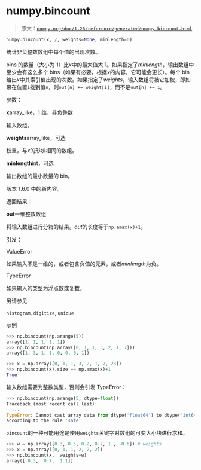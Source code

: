 # numpy.bincount

> 原文：[`numpy.org/doc/1.26/reference/generated/numpy.bincount.html`](https://numpy.org/doc/1.26/reference/generated/numpy.bincount.html)

```py
numpy.bincount(x, /, weights=None, minlength=0)
```

统计非负整数数组中每个值的出现次数。

bins 的数量（大小为 1）比*x*中的最大值大 1。如果指定了*minlength*，输出数组中至少会有这么多个 bins（如果有必要，根据*x*的内容，它可能会更长）。每个 bin 给出*x*中其索引值出现的次数。如果指定了*weights*，输入数组将被它加权，即如果在位置`i`找到值`n`，则`out[n] += weight[i]`，而不是`out[n] += 1`。

参数：

**x**array_like，1 维，非负整数

输入数组。

**weights**array_like，可选

权重，与*x*的形状相同的数组。

**minlength**int，可选

输出数组的最小数量的 bin。

版本 1.6.0 中的新内容。

返回结果：

**out**一维整数数组

将输入数组进行分箱的结果。*out*的长度等于`np.amax(x)+1`。

引发：

ValueError

如果输入不是一维的，或者包含负值的元素，或者*minlength*为负。

TypeError

如果输入的类型为浮点数或复数。

另请参见

`histogram`, `digitize`, `unique`

示例

```py
>>> np.bincount(np.arange(5))
array([1, 1, 1, 1, 1])
>>> np.bincount(np.array([0, 1, 1, 3, 2, 1, 7]))
array([1, 3, 1, 1, 0, 0, 0, 1]) 
```

```py
>>> x = np.array([0, 1, 1, 3, 2, 1, 7, 23])
>>> np.bincount(x).size == np.amax(x)+1
True 
```

输入数组需要为整数类型，否则会引发 TypeError：

```py
>>> np.bincount(np.arange(5, dtype=float))
Traceback (most recent call last):
  ...
TypeError: Cannot cast array data from dtype('float64') to dtype('int64')
according to the rule 'safe' 
```

`bincount`的一种可能用途是使用`weights`关键字对数组的可变大小块进行求和。

```py
>>> w = np.array([0.3, 0.5, 0.2, 0.7, 1., -0.6]) # weights
>>> x = np.array([0, 1, 1, 2, 2, 2])
>>> np.bincount(x,  weights=w)
array([ 0.3,  0.7,  1.1]) 
```
